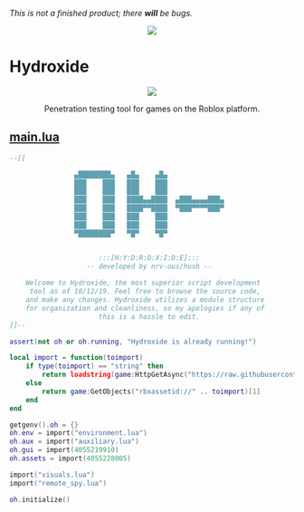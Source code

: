 *This is not a finished product; there* ***will*** *be bugs.*

<p align="center">
  <img src="https://i.vgy.me/v90wQc.png">
</p>

# Hydroxide

<p align="center">
  <img src="https://i.vgy.me/qJi8FC.png">
</p>
<p align="center">
  Penetration testing tool for games on the Roblox platform.
</p>



## <a href="https://github.com/nrv-ous/Hydroxide/blob/master/main.lua"><b>main.lua</b></a>

```lua
--[[

                ▄████████▄   ▄█▄    ▄█▄   
                ███    ███   ███    ███   
                ███    ███   ███    ███   
                ███    ███   ████▄▄████  ▄███▄▄▄▄███▄ 
                ███    ███   ████▀▀████  ▀███▀▀▀▀███▀  
                ███    ███   ███    ███   
                ███    ███   ███    ███   
                ▀████████▀   ▀█▀    ▀█▀    


                      :::[H:Y:D:R:O:X:I:D:E]:::
                   -- developed by nrv-ous/hush --   
    
    Welcome to Hydroxide, the most superior script development
     tool as of 10/12/19. Feel free to browse the source code, 
    and make any changes. Hydroxide utilizes a module structure 
    for organization and cleanliness, so my apologies if any of 
                      this is a hassle to edit.
]]--

assert(not oh or oh.running, "Hydroxide is already running!")

local import = function(toimport)
	if type(toimport) == "string" then
		return loadstring(game:HttpGetAsync("https://raw.githubusercontent.com/nrv-ous/Hydroxide/master/" .. toimport))()
	else 
		return game:GetObjects("rbxassetid://" .. toimport)[1]
	end
end

getgenv().oh = {}
oh.env = import("environment.lua") 
oh.aux = import("auxiliary.lua")
oh.gui = import(4055219910)
oh.assets = import(4055228005)

import("visuals.lua")
import("remote_spy.lua")

oh.initialize()
```
